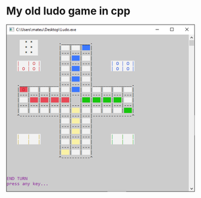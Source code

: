 <h1>My old ludo game in cpp</h1>
<img src=https://github.com/mateushzet/ludocpp/blob/46a7d7f7c2a1074ef6010008a5813a103503ac64/Example%20ingame%20screenshots/game2.png>

